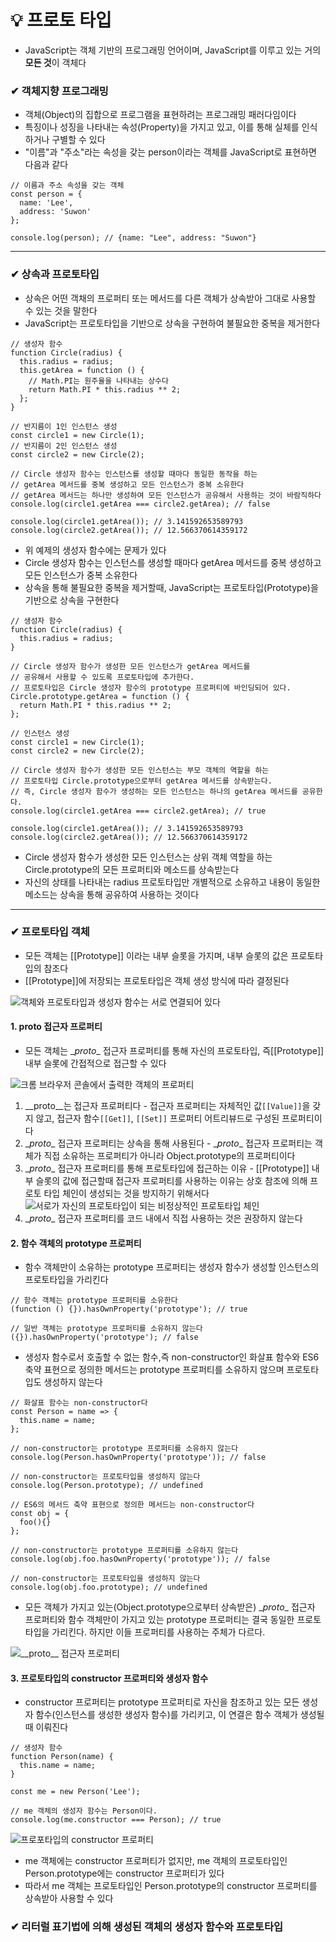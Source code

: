 # 💡 프로토 타입
- JavaScript는 객체 기반의 프로그래밍 언어이며, JavaScript를 이루고 있는 거의 **모든 것**이 객체다

### ✔ 객체지향 프로그래밍
- 객체(Object)의 집합으로 프로그램을 표현하려는 프로그래밍 패러다임이다
- 특징이나 성징을 나타내는 속성(Property)을 가지고 있고, 이를 통해 실체를 인식하거나 구별할 수 있다
- "이름"과 "주소"라는 속성을 갖는 person이라는 객체를 JavaScript로 표현하면 다음과 같다
```
// 이름과 주소 속성을 갖는 객체
const person = {
  name: 'Lee',
  address: 'Suwon'
};

console.log(person); // {name: "Lee", address: "Suwon"}
```
---

### ✔ 상속과 프로토타입
- 상속은 어떤 객채의 프로퍼티 또는 메서드를 다른 객체가 상속받아 그대로 사용할 수 있는 것을 말한다
- JavaScript는 프로토타입을 기반으로 상속을 구현하여 불필요한 중복을 제거한다

```
// 생성자 함수
function Circle(radius) {
  this.radius = radius;
  this.getArea = function () {
    // Math.PI는 원주율을 나타내는 상수다
    return Math.PI * this.radius ** 2;
  };
}

// 반지름이 1인 인스턴스 생성
const circle1 = new Circle(1);
// 반지름이 2인 인스턴스 생성
const circle2 = new Circle(2);

// Circle 생성자 함수는 인스턴스를 생성할 때마다 동일한 동작을 하는
// getArea 메서드를 중복 생성하고 모든 인스턴스가 중복 소유한다
// getArea 메서드는 하나만 생성하여 모든 인스턴스가 공유해서 사용하는 것이 바람직하다
console.log(circle1.getArea === circle2.getArea); // false

console.log(circle1.getArea()); // 3.141592653589793
console.log(circle2.getArea()); // 12.566370614359172
```
- 위 예제의 생성자 함수에는 문제가 있다
- Circle 생성자 함수는 인스턴스를 생성할 때마다 getArea 메서드를 중복 생성하고 모든 인스턴스가 중복 소유한다
- 상속을 통해 불필요한 중복을 제거할때, JavaScript는 프로토타입(Prototype)을 기반으로 상속을 구현한다

```
// 생성자 함수
function Circle(radius) {
  this.radius = radius;
}

// Circle 생성자 함수가 생성한 모든 인스턴스가 getArea 메서드를
// 공유해서 사용할 수 있도록 프로토타입에 추가한다.
// 프로토타입은 Circle 생성자 함수의 prototype 프로퍼티에 바인딩되어 있다.
Circle.prototype.getArea = function () {
  return Math.PI * this.radius ** 2;
};

// 인스턴스 생성
const circle1 = new Circle(1);
const circle2 = new Circle(2);

// Circle 생성자 함수가 생성한 모든 인스턴스는 부모 객체의 역할을 하는
// 프로토타입 Circle.prototype으로부터 getArea 메서드를 상속받는다.
// 즉, Circle 생성자 함수가 생성하는 모든 인스턴스는 하나의 getArea 메서드를 공유한다.
console.log(circle1.getArea === circle2.getArea); // true

console.log(circle1.getArea()); // 3.141592653589793
console.log(circle2.getArea()); // 12.566370614359172
```
- Circle 생성자 함수가 생성한 모든 인스턴스는 상위 객체 역할을 하는 Circle.prototype의 모든 프로퍼티와 메소드를 상속받는다
- 자신의 상태를 나타내는 radius 프로토타입만 개별적으로 소유하고 내용이 동일한 메소드는 상속을 통해 공유하여 사용하는 것이다
---

### ✔ 프로토타입 객체
- 모든 객체는 [[Prototype]] 이라는 내부 슬롯을 가지며, 내부 슬롯의 값은 프로토타입의 참조다
- [[Prototype]]에 저장되는 프로토타입은 객체 생성 방식에 따라 결정된다
<img src="img/deepdive-19-3.png" alt="객체와 프로토타입과 생성자 함수는 서로 연결되어 있다">

#### 1. __proto__ 접근자 프로퍼티
- 모든 객체는 \__proto__ 접근자 프로퍼티를 통해 자신의 프로토타입, 즉[[Prototype]] 내부 슬롯에 간접적으로 접근할 수 있다
<img src="img/proto-접근자.png" alt="크롬 브라우저 콘솔에서 출력한 객체의 프로퍼티">

  1. \__proto__는 접근자 프로퍼티다
    - 접근자 프로퍼티는 자체적인 값`[[Value]]`을 갖지 않고, 접근자 함수`[[Get]]`, `[[Set]]` 프로퍼티 어트리뷰드로 구성된 프로퍼티이다
  2. \__proto__ 접근자 프로퍼티는 상속을 통해 사용된다
    - \__proto__ 접근자 프로퍼티는 객체가 직접 소유하는 프로퍼티가 아니라 Object.prototype의 프로퍼티이다
  3. \__proto__ 접근자 프로퍼티를 통해 프로토타입에 접근하는 이유
    - [[Prototype]] 내부 슬롯의 값에 접근할때 접근자 프로퍼티를 사용하는 이유는 상호 참조에 의해 프로토 타입 체인이 생성되는 것을 방지하기 위해서다
    <img src="img/deepdive-19-3.png" alt="서로가 자신의 프로토타입이 되는 비정상적인 프로토타입 체인">
  4. \__proto__ 접근자 프로퍼티를 코드 내에서 직접 사용하는 것은 권장하지 않는다

#### 2. 함수 객체의 prototype 프로퍼티
- 함수 객체만이 소유하는 prototype 프로퍼티는 생성자 함수가 생성할 인스턴스의 프로토타입을 가리킨다
```
// 함수 객체는 prototype 프로퍼티를 소유한다
(function () {}).hasOwnProperty('prototype'); // true

// 일반 객체는 prototype 프로퍼티를 소유하지 않는다
({}).hasOwnProperty('prototype'); // false
```

- 생성자 함수로서 호출할 수 없는 함수,즉 non-constructor인 화살표 함수와 ES6 축약 표현으로 정의한 메서드는 prototype 프로퍼티를 소유하지 않으며 프로토타입도 생성하지 않는다
```
// 화살표 함수는 non-constructor다
const Person = name => {
  this.name = name;
};

// non-constructor는 prototype 프로퍼티를 소유하지 않는다
console.log(Person.hasOwnProperty('prototype')); // false

// non-constructor는 프로토타입을 생성하지 않는다
console.log(Person.prototype); // undefined

// ES6의 메서드 축약 표현으로 정의한 메서드는 non-constructor다
const obj = {
  foo(){}
};

// non-constructor는 prototype 프로퍼티를 소유하지 않는다
console.log(obj.foo.hasOwnProperty('prototype')); // false

// non-constructor는 프로토타입을 생성하지 않는다
console.log(obj.foo.prototype); // undefined
```
- 모든 객체가 가지고 있는(Object.prototype으로부터 상속받은) \__proto__ 접근자 프로퍼티와 함수 객체만이 가지고 있는 prototype 프로퍼티는 결국 동일한 프로토타입을 가리킨다. 하지만 이들 프로퍼티를 사용하는 주체가 다르다.
<img src="img/deepdive-19-7.jpeg" alt="__proto__ 접근자 프로퍼티">

#### 3. 프로토타입의 constructor 프로퍼티와 생성자 함수
- constructor 프로퍼티는 prototype 프로퍼티로 자신을 참조하고 있는 모든 생성자 함수(인스턴스를 생성한 생성자 함수)를 가리키고, 이 연결은 함수 객체가 생성될 때 이뤄진다
```
// 생성자 함수
function Person(name) {
  this.name = name;
}

const me = new Person('Lee');

// me 객체의 생성자 함수는 Person이다.
console.log(me.constructor === Person); // true
```
<img src="img/deepdive-19-8.png" alt="프로포타입의 constructor 프로퍼티">

- me 객체에는 constructor 프로퍼티가 없지만, me 객체의 프로토타입인 Person.prototype에는 constructor 프로퍼티가 있다
- 따라서 me 객체는 프로토타입인 Person.prototype의 constructor 프로퍼티를 상속받아 사용할 수 있다

### ✔ 리터럴 표기법에 의해 생성된 객체의 생성자 함수와 프로토타입
